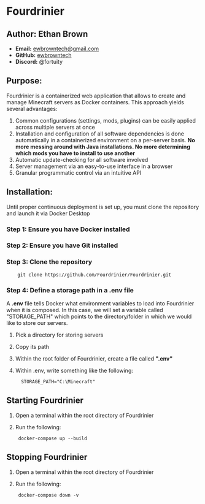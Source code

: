 # Fourdrinier

## Author: Ethan Brown

* **Email:** [ewbrowntech@gmail.com](mailto:ewbrowntech@gmail.com)
* **GitHub:** [ewbrowntech](https://github.com/ewbrowntech)
* **Discord:** @fortuity

## Purpose:

Fourdrinier is a containerized web application that allows to create and manage Minecraft servers as Docker containers.
This approach yields several advantages:

1) Common configurations (settings, mods, plugins) can be easily applied across multiple servers at once
2) Installation and configuration of all software dependencies is done automatically in a containerized environment on
   a per-server basis. **No more messing around with Java installations.
   No more determining which mods you have to install to use another**
3) Automatic update-checking for all software involved
4) Server management via an easy-to-use interface in a browser
5) Granular programmatic control via an intuitive API

## Installation:

Until proper continuous deployment is set up, you must clone the repository and launch it via Docker Desktop

### Step 1: Ensure you have Docker installed

### Step 2: Ensure you have Git installed

### Step 3: Clone the repository

        git clone https://github.com/Fourdrinier/Fourdrinier.git

### Step 4: Define a storage path in a .env file

A **.env** file tells Docker what environment variables to load into Fourdrinier when it is composed. In this case,
we will set a variable called "STORAGE_PATH" which points to the directory/folder in which we would like to store
our servers.

1) Pick a directory for storing servers
2) Copy its path
3) Within the root folder of Fourdrinier, create a file called **".env"**
4) Within .env, write something like the following:

         STORAGE_PATH="C:\Minecraft"

## Starting Fourdrinier

1) Open a terminal within the root directory of Fourdrinier
2) Run the following:

        docker-compose up --build

## Stopping Fourdrinier

1) Open a terminal within the root directory of Fourdrinier
2) Run the following:

        docker-compose down -v

